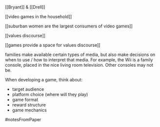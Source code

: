 [[Bryant]] & [[Drell]]

[[video games in the household]]

[[suburban women are the largest consumers of video games]]

[[values discourse]]

[[games provide a space for values discourse]]

families make available certain types of media, but also make decisions on when to use / how to interpret that media. For example, the Wii is a family console, placed in the nice living room television. Other consoles may not be.

When developing a game, think about:

 - target audience
 - platform choice (where will they play)
 - game format
 - reward structure
 - game mechanics


#notesFromPaper 